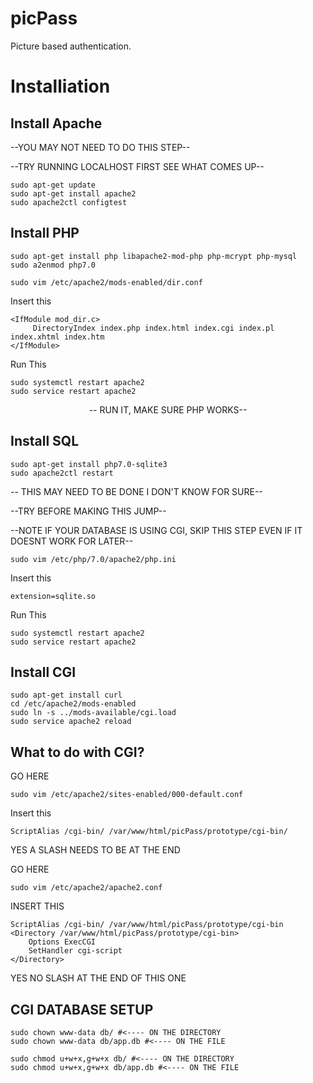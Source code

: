 # picPass
Picture based authentication.
# Installiation 

## Install Apache

--YOU MAY NOT NEED TO DO THIS STEP--


--TRY RUNNING LOCALHOST FIRST SEE WHAT COMES UP--

    sudo apt-get update
    sudo apt-get install apache2
    sudo apache2ctl configtest


## Install PHP

    sudo apt-get install php libapache2-mod-php php-mcrypt php-mysql
    sudo a2enmod php7.0

    sudo vim /etc/apache2/mods-enabled/dir.conf

Insert this

    <IfModule mod_dir.c>
         DirectoryIndex index.php index.html index.cgi index.pl index.xhtml index.htm
    </IfModule>
Run This

    sudo systemctl restart apache2
    sudo service restart apache2

<center>-- RUN IT, MAKE SURE PHP WORKS--</center>


## Install SQL

    sudo apt-get install php7.0-sqlite3
    sudo apache2ctl restart

-- THIS MAY NEED TO BE DONE I DON'T KNOW FOR SURE--

--TRY BEFORE MAKING THIS JUMP--

--NOTE IF YOUR DATABASE IS USING CGI, SKIP THIS STEP EVEN IF IT DOESNT WORK FOR LATER--

    sudo vim /etc/php/7.0/apache2/php.ini
Insert this
    
    extension=sqlite.so

Run This

    sudo systemctl restart apache2
    sudo service restart apache2



## Install CGI

    sudo apt-get install curl
    cd /etc/apache2/mods-enabled
    sudo ln -s ../mods-available/cgi.load
    sudo service apache2 reload



## What to do with CGI?

GO HERE

    sudo vim /etc/apache2/sites-enabled/000-default.conf

Insert this

    ScriptAlias /cgi-bin/ /var/www/html/picPass/prototype/cgi-bin/ 

 YES A SLASH NEEDS TO BE AT THE END

GO HERE

    sudo vim /etc/apache2/apache2.conf

INSERT THIS

    ScriptAlias /cgi-bin/ /var/www/html/picPass/prototype/cgi-bin 
    <Directory /var/www/html/picPass/prototype/cgi-bin>
        Options ExecCGI
        SetHandler cgi-script
    </Directory>

 YES NO SLASH AT THE END OF THIS ONE

## CGI DATABASE SETUP
    sudo chown www-data db/ #<---- ON THE DIRECTORY
    sudo chown www-data db/app.db #<---- ON THE FILE

    sudo chmod u+w+x,g+w+x db/ #<---- ON THE DIRECTORY
    sudo chmod u+w+x,g+w+x db/app.db #<---- ON THE FILE


